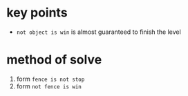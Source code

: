 # key points
* `not object is win` is almost guaranteed to finish the level
# method of solve
1) form `fence is not stop`
2) form `not fence is win`
